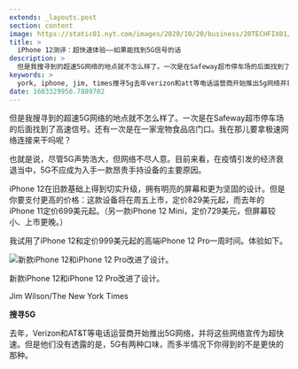 ```yaml
--- 
extends: _layouts.post 
section: content 
image: https://static01.nyt.com/images/2020/10/20/business/20TECHFIX01/merlin_178726638_554bb35b-0c17-4deb-a299-bc02fbcdb3a7-articleLarge.jpg 
title: > 
  iPhone 12测评：超快速体验——如果能找到5G信号的话 
description: > 
  但是我搜寻到的超速5G网络的地点就不怎么样了。一次是在Safeway超市停车场的后面找到了高速信号。还有一次是在一家宠物食品店门口。我在那儿要拿极速网络连接来干吗呢？也就是说，尽管5G声势浩大，但网络不尽人意。目前来看，在疫情引发的经济衰退当中，5G不应成为入手一款昂贵手持设备的主要原因。iPhone 12在旧款基础上得到切实升级，拥有明亮的屏幕和更为坚固的设计。但是你要支付更高的价格：这款设备将在周五上市，定价829美元起，而去年的iPhone 11定价699美元起。（另一款iPhone 12 Mini，定价729美元，但屏幕较小、上市更晚。）我试用了iPhone 12和定价999美元起的高端iPhone 12 Pro一周时间。体验如下。新款iPhone 12和iPhone 12 Pro改进了设计。 Jim Wilson/The New York Times搜寻5G去年，Verizon和AT&T等电话运营商开始推出5G网络，并将这些网络宣传为超快速。但是他们没有透露的是，5G有两种口味，而多半情况下你得到的不是更快的那种。 
keywords: > 
  york, iphone, jim, times搜寻5g去年verizon和att等电话运营商开始推出5g网络并将这些网络宣传为超快速但是他们没有透露的是5g有两种口味而多半情况下你得到的不是更快的那种, 12在旧款基础上得到切实升级拥有明亮的屏幕和更为坚固的设计但是你要支付更高的价格这款设备将在周五上市定价829美元起而去年的iphone, pro改进了设计, 但是我搜寻到的超速5g网络的地点就不怎么样了一次是在safeway超市停车场的后面找到了高速信号还有一次是在一家宠物食品店门口我在那儿要拿极速网络连接来干吗呢也就是说尽管5g声势浩大但网络不尽人意目前来看在疫情引发的经济衰退当中5g不应成为入手一款昂贵手持设备的主要原因iphone, wilsonthe, pro一周时间体验如下新款iphone, mini定价729美元但屏幕较小上市更晚我试用了iphone, 12, 12测评超快速体验如果能找到5g信号的话 
date: 1603329956.7889702 
--- 
```

<div><p class="article-paragraph">&#20294;&#26159;&#25105;&#25628;&#23547;&#21040;&#30340;&#36229;&#36895;5G&#32593;&#32476;&#30340;&#22320;&#28857;&#23601;&#19981;&#24590;&#20040;&#26679;&#20102;&#12290;&#19968;&#27425;&#26159;&#22312;Safeway&#36229;&#24066;&#20572;&#36710;&#22330;&#30340;&#21518;&#38754;&#25214;&#21040;&#20102;&#39640;&#36895;&#20449;&#21495;&#12290;&#36824;&#26377;&#19968;&#27425;&#26159;&#22312;&#19968;&#23478;&#23456;&#29289;&#39135;&#21697;&#24215;&#38376;&#21475;&#12290;&#25105;&#22312;&#37027;&#20799;&#35201;&#25343;&#26497;&#36895;&#32593;&#32476;&#36830;&#25509;&#26469;&#24178;&#21527;&#21602;&#65311;</p><p class="article-paragraph">&#20063;&#23601;&#26159;&#35828;&#65292;&#23613;&#31649;5G&#22768;&#21183;&#28009;&#22823;&#65292;&#20294;&#32593;&#32476;&#19981;&#23613;&#20154;&#24847;&#12290;&#30446;&#21069;&#26469;&#30475;&#65292;&#22312;&#30123;&#24773;&#24341;&#21457;&#30340;&#32463;&#27982;&#34928;&#36864;&#24403;&#20013;&#65292;5G&#19981;&#24212;&#25104;&#20026;&#20837;&#25163;&#19968;&#27454;&#26114;&#36149;&#25163;&#25345;&#35774;&#22791;&#30340;&#20027;&#35201;&#21407;&#22240;&#12290;</p><p class="article-paragraph">iPhone 12&#22312;&#26087;&#27454;&#22522;&#30784;&#19978;&#24471;&#21040;&#20999;&#23454;&#21319;&#32423;&#65292;&#25317;&#26377;&#26126;&#20142;&#30340;&#23631;&#24149;&#21644;&#26356;&#20026;&#22362;&#22266;&#30340;&#35774;&#35745;&#12290;&#20294;&#26159;&#20320;&#35201;&#25903;&#20184;&#26356;&#39640;&#30340;&#20215;&#26684;&#65306;&#36825;&#27454;&#35774;&#22791;&#23558;&#22312;&#21608;&#20116;&#19978;&#24066;&#65292;&#23450;&#20215;829&#32654;&#20803;&#36215;&#65292;&#32780;&#21435;&#24180;&#30340;iPhone 11&#23450;&#20215;699&#32654;&#20803;&#36215;&#12290;&#65288;&#21478;&#19968;&#27454;iPhone 12 Mini&#65292;&#23450;&#20215;729&#32654;&#20803;&#65292;&#20294;&#23631;&#24149;&#36739;&#23567;&#12289;&#19978;&#24066;&#26356;&#26202;&#12290;&#65289;</p><p class="article-paragraph">&#25105;&#35797;&#29992;&#20102;iPhone 12&#21644;&#23450;&#20215;999&#32654;&#20803;&#36215;&#30340;&#39640;&#31471;iPhone 12 Pro&#19968;&#21608;&#26102;&#38388;&#12290;&#20307;&#39564;&#22914;&#19979;&#12290;</p><img src="https://static01.nyt.com/images/2020/10/20/business/20TECHFIX02/merlin_178726320_d1b4927d-1126-43f5-bdfd-c372a59820e5-master1050.jpg" alt="&#26032;&#27454;iPhone 12&#21644;iPhone 12 Pro&#25913;&#36827;&#20102;&#35774;&#35745;&#12290;"><p>&#26032;&#27454;iPhone 12&#21644;iPhone 12 Pro&#25913;&#36827;&#20102;&#35774;&#35745;&#12290;</p> Jim Wilson/The New York Times<p class="article-paragraph"><b>&#25628;&#23547;5G</b></p><p class="article-paragraph">&#21435;&#24180;&#65292;Verizon&#21644;AT&amp;T&#31561;&#30005;&#35805;&#36816;&#33829;&#21830;&#24320;&#22987;&#25512;&#20986;5G&#32593;&#32476;&#65292;&#24182;&#23558;&#36825;&#20123;&#32593;&#32476;&#23459;&#20256;&#20026;&#36229;&#24555;&#36895;&#12290;&#20294;&#26159;&#20182;&#20204;&#27809;&#26377;&#36879;&#38706;&#30340;&#26159;&#65292;5G&#26377;&#20004;&#31181;&#21475;&#21619;&#65292;&#32780;&#22810;&#21322;&#24773;&#20917;&#19979;&#20320;&#24471;&#21040;&#30340;&#19981;&#26159;&#26356;&#24555;&#30340;&#37027;&#31181;&#12290;</p></div>